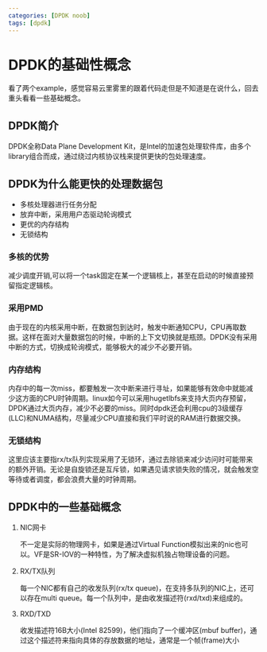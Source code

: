 ```yaml
---
categories: [DPDK noob]
tags: [dpdk]
---
```


# DPDK的基础性概念
  看了两个example，感觉容易云里雾里的跟着代码走但是不知道是在说什么，回去重头看看一些基础概念。
## DPDK简介

  DPDK全称Data Plane Development Kit，是Intel的加速包处理软件库，由多个library组合而成，通过绕过内核协议栈来提供更快的包处理速度。

## DPDK为什么能更快的处理数据包

- 多核处理器进行任务分配
- 放弃中断，采用用户态驱动轮询模式
- 更优的内存结构
- 无锁结构

### 多核的优势

  减少调度开销,可以将一个task固定在某一个逻辑核上，甚至在启动的时候直接预留指定逻辑核。

### 采用PMD

由于现在的内核采用中断，在数据包到达时，触发中断通知CPU，CPU再取数据。这样在面对大量数据包的时候，中断的上下文切换就是瓶颈。DPDK没有采用中断的方式，切换成轮询模式，能够极大的减少不必要开销。

### 内存结构

内存中的每一次miss，都要触发一次中断来进行寻址，如果能够有效命中就能减少这方面的CPU时钟周期。linux如今可以采用hugetlbfs来支持大页内存预留，DPDK通过大页内存，减少不必要的miss。同时dpdk还会利用cpu的3级缓存(LLC)和NUMA结构，尽量减少CPU直接和我们平时说的RAM进行数据交换。

### 无锁结构

这里应该主要指rx/tx队列实现采用了无锁环，通过去除锁来减少访问时可能带来的额外开销。无论是自旋锁还是互斥锁，如果遇见请求锁失败的情况，就会触发空等待或者调度，都会浪费大量的时钟周期。

## DPDK中的一些基础概念

1. NIC网卡

     不一定是实际的物理网卡，如果是通过Virtual Function模拟出来的nic也可以。VF是SR-IOV的一种特性，为了解决虚拟机独占物理设备的问题。

2. RX/TX队列

     每一个NIC都有自己的收发队列(rx/tx queue)，在支持多队列的NIC上，还可以存在multi queue。每一个队列中，是由收发描述符(rxd/txd)来组成的。

3. RXD/TXD

     收发描述符16B大小(Intel 82599)，他们指向了一个缓冲区(mbuf buffer)，通过这个描述符来指向具体的存放数据的地址，通常是一个帧(frame)大小
